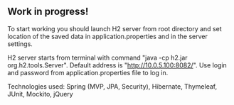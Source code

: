 <h2>Work in progress!</h2>


To start working you should launch H2 server from root directory and set location of the saved data in application.properties and in the server settings.

H2 server starts from terminal with command "java -cp h2.jar org.h2.tools.Server". Default address is "http://10.0.5.100:8082/". Use login and password from application.properties file to log in.

Technologies used: Spring (MVP, JPA, Security), Hibernate, Thymeleaf, JUnit, Mockito, jQuery
